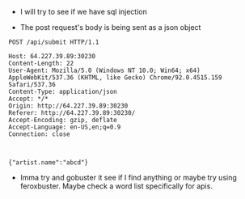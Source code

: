 * I will try to see if we have sql injection  


* The post request's body is being sent as a json object  
```
POST /api/submit HTTP/1.1

Host: 64.227.39.89:30230
Content-Length: 22
User-Agent: Mozilla/5.0 (Windows NT 10.0; Win64; x64) AppleWebKit/537.36 (KHTML, like Gecko) Chrome/92.0.4515.159 Safari/537.36
Content-Type: application/json
Accept: */*
Origin: http://64.227.39.89:30230
Referer: http://64.227.39.89:30230/
Accept-Encoding: gzip, deflate
Accept-Language: en-US,en;q=0.9
Connection: close



{"artist.name":"abcd"}
```  

* Imma try and gobuster it see if I find anything or maybe try using feroxbuster. Maybe check a word list specifically for apis.